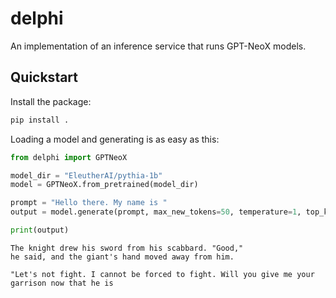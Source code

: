 # delphi
An implementation of an inference service that runs GPT-NeoX models.

## Quickstart
Install the package:

```bash
pip install .
```

Loading a model and generating is as easy as this:

```python
from delphi import GPTNeoX

model_dir = "EleutherAI/pythia-1b"
model = GPTNeoX.from_pretrained(model_dir)

prompt = "Hello there. My name is "
output = model.generate(prompt, max_new_tokens=50, temperature=1, top_k=50)

print(output)
```

```
The knight drew his sword from his scabbard. "Good,"
he said, and the giant's hand moved away from him.

"Let's not fight. I cannot be forced to fight. Will you give me your
garrison now that he is
```
